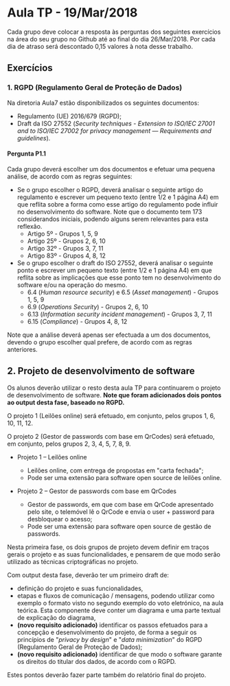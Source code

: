 # Aula TP - 19/Mar/2018


Cada grupo deve colocar a resposta às perguntas dos seguintes exercícios na área do seu grupo no Github até ao final do dia 26/Mar/2018\. Por cada dia de atraso será descontado 0,15 valores à nota desse trabalho.


## Exercícios

### 1\. RGPD (Regulamento Geral de Proteção de Dados)

Na diretoria Aula7 estão disponibilizados os seguintes documentos:
+ Regulamento (UE) 2016/679 (RGPD);
+ Draft da ISO 27552 (_Security techniques - Extension to ISO/IEC 27001 and to ISO/IEC 27002 for privacy management — Requirements and guidelines_).


#### Pergunta P1.1

Cada grupo deverá escolher um dos documentos e efetuar uma pequena análise, de acordo com as regras seguintes:
+ Se o grupo escolher o RGPD, deverá analisar o seguinte artigo do regulamento e escrever um pequeno texto (entre 1/2 e 1 página A4) em que reflita sobre a forma como esse artigo do regulamento pode influir no desenvolvimento do software. Note que o documento tem 173 considerandos iniciais, podendo alguns serem relevantes para esta reflexão.
  - Artigo 5º - Grupos 1, 5, 9
  - Artigo 25º - Grupos 2, 6, 10
  - Artigo 32º - Grupos 3, 7, 11
  - Artigo 83º - Grupos 4, 8, 12
+ Se o grupo escolher o draft do ISO 27552, deverá analisar o seguinte ponto e escrever um pequeno texto (entre 1/2 e 1 página A4) em que reflita sobre as implicações que esse ponto tem no desenvolvimento do software e/ou na operação do mesmo.
  - 6.4 (_Human resource security_) e 6.5 (_Asset management_) - Grupos 1, 5, 9
  - 6.9 (_Operations Security_) - Grupos 2, 6, 10
  - 6.13 (_Information security incident management_) -  Grupos 3, 7, 11
  - 6.15 (_Compliance_) - Grupos 4, 8, 12

Note que a análise deverá apenas ser efectuada a um dos documentos, devendo o grupo escolher qual prefere, de acordo com as regras anteriores.


## 2\. Projeto de desenvolvimento de software

Os alunos deverão utilizar o resto desta aula TP para continuarem o projeto de desenvolvimento de software. **Note que foram adicionados dois pontos ao output desta fase, baseado no RGPD.**

O projeto 1 (Leilões online) será efetuado, em conjunto, pelos grupos 1, 6, 10, 11, 12.

O projeto 2 (Gestor de passwords com base em QrCodes) será efetuado, em conjunto, pelos grupos 2, 3, 4, 5, 7, 8, 9.

- Projeto 1 – Leilões online

  - Leilões online, com entrega de propostas em "carta fechada";
  - Pode ser uma extensão para software open source de leilões online.

- Projeto 2 – Gestor de passwords com base em QrCodes

  - Gestor de passwords, em que com base em QrCode apresentado pelo site, o telemóvel lê o QrCode e envia o user + password para desbloquear o acesso;
  - Pode ser uma extensão para software open source de gestão de passwords.

Nesta primeira fase, os dois grupos de projeto devem definir em traços gerais o projeto e as suas funcionalidades, e pensarem de que modo serão utilizado as técnicas criptográficas no projeto.

Com output desta fase, deverão ter um primeiro draft de:

- definição do projeto e suas funcionalidades,
- etapas e fluxos de comunicação / mensagens, podendo utilizar como exemplo o formato visto no segundo exemplo do voto eletrónico, na aula teórica. Esta componente deve conter um diagrama e uma parte textual de explicação do diagrama,
- **(novo requisito adicionado)** identificar os passos efetuados para a concepção e desenvolvimento do projeto, de forma a seguir os princípios de "_privacy by design_" e "_data minimization_" do RGPD (Regulamento Geral de Proteção de Dados);
- **(novo requisito adicionado)** identificar de que modo o software garante os direitos do titular dos dados, de acordo com o RGPD.

Estes pontos deverão fazer parte também do relatório final do projeto.
